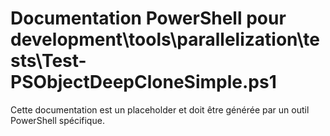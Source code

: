 # Documentation PowerShell pour development\tools\parallelization\tests\Test-PSObjectDeepCloneSimple.ps1

Cette documentation est un placeholder et doit être générée par un outil PowerShell spécifique.
